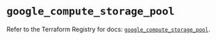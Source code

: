# `google_compute_storage_pool`

Refer to the Terraform Registry for docs: [`google_compute_storage_pool`](https://registry.terraform.io/providers/hashicorp/google/6.46.0/docs/resources/compute_storage_pool).
